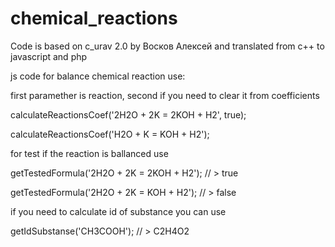 # chemical_reactions

Code is based on c_urav 2.0 by Восков Алексей and translated from c++ to javascript and php

js code for balance chemical reaction use:

first paramether is reaction, second if you need to clear it from coefficients

calculateReactionsCoef('2H2O + 2K = 2KOH + H2', true);

calculateReactionsCoef('H2O + K = KOH + H2');


for test if the reaction is ballanced use

getTestedFormula('2H2O + 2K = 2KOH + H2'); // > true

getTestedFormula('2H2O + 2K = KOH + H2'); // > false


if you need to calculate id of substance you can use

getIdSubstanse('CH3COOH'); // > C2H4O2
